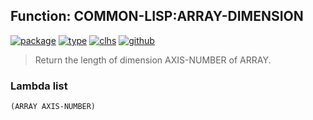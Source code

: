 ## Function: COMMON-LISP:ARRAY-DIMENSION
[![package](https://img.shields.io/badge/Package-COMMON--LISP-5f9ea0.svg?style=social&colorA=999999)](../) [![type](https://img.shields.io/badge/Type-Function-5f9ea0.svg?style=social&colorA=999999)](../#function) [![clhs](https://img.shields.io/badge/CLHS-ARRAY--DIMENSION-5f9ea0.svg?style=social&colorA=999999)](http://www.lispworks.com/documentation/HyperSpec/Body/f_ar_dim.htm) [![github](https://img.shields.io/badge/GitHub-View_the_source-5f9ea0.svg?style=social&colorA=999999&logo=github)](https://github.com/sbcl/sbcl/blob/master/src/code/array.lisp/) 

> Return the length of dimension AXIS-NUMBER of ARRAY.

### Lambda list
```
(ARRAY AXIS-NUMBER)
```

